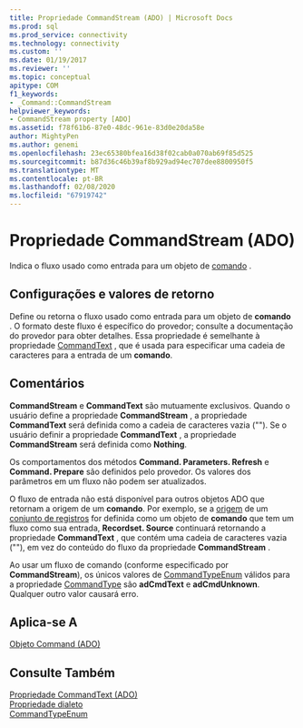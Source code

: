 ```yaml
---
title: Propriedade CommandStream (ADO) | Microsoft Docs
ms.prod: sql
ms.prod_service: connectivity
ms.technology: connectivity
ms.custom: ''
ms.date: 01/19/2017
ms.reviewer: ''
ms.topic: conceptual
apitype: COM
f1_keywords:
- _Command::CommandStream
helpviewer_keywords:
- CommandStream property [ADO]
ms.assetid: f78f61b6-87e0-48dc-961e-83d0e20da58e
author: MightyPen
ms.author: genemi
ms.openlocfilehash: 23ec65380bfea16d38f02cab0a070ab69f85d525
ms.sourcegitcommit: b87d36c46b39af8b929ad94ec707dee8800950f5
ms.translationtype: MT
ms.contentlocale: pt-BR
ms.lasthandoff: 02/08/2020
ms.locfileid: "67919742"
---
```

# <a name="commandstream-property-ado"></a>Propriedade CommandStream (ADO)
Indica o fluxo usado como entrada para um objeto de [comando](../../../ado/reference/ado-api/command-object-ado.md) .  
  
## <a name="settings-and-return-values"></a>Configurações e valores de retorno  
 Define ou retorna o fluxo usado como entrada para um objeto de **comando** . O formato deste fluxo é específico do provedor; consulte a documentação do provedor para obter detalhes. Essa propriedade é semelhante à propriedade [CommandText](../../../ado/reference/ado-api/commandtext-property-ado.md) , que é usada para especificar uma cadeia de caracteres para a entrada de um **comando**.  
  
## <a name="remarks"></a>Comentários  
 **CommandStream** e **CommandText** são mutuamente exclusivos. Quando o usuário define a propriedade **CommandStream** , a propriedade **CommandText** será definida como a cadeia de caracteres vazia (""). Se o usuário definir a propriedade **CommandText** , a propriedade **CommandStream** será definida como **Nothing**.  
  
 Os comportamentos dos métodos **Command. Parameters. Refresh** e **Command. Prepare** são definidos pelo provedor. Os valores dos parâmetros em um fluxo não podem ser atualizados.  
  
 O fluxo de entrada não está disponível para outros objetos ADO que retornam a origem de um **comando**. Por exemplo, se a [origem](../../../ado/reference/ado-api/source-property-ado-recordset.md) de um [conjunto de registros](../../../ado/reference/ado-api/recordset-object-ado.md) for definida como um objeto de **comando** que tem um fluxo como sua entrada, **Recordset. Source** continuará retornando a propriedade **CommandText** , que contém uma cadeia de caracteres vazia (""), em vez do conteúdo do fluxo da propriedade **CommandStream** .  
  
 Ao usar um fluxo de comando (conforme especificado por **CommandStream**), os únicos valores de [CommandTypeEnum](../../../ado/reference/ado-api/commandtypeenum.md) válidos para a propriedade [CommandType](../../../ado/reference/ado-api/commandtype-property-ado.md) são **adCmdText** e **adCmdUnknown**. Qualquer outro valor causará erro.  
  
## <a name="applies-to"></a>Aplica-se A  
 [Objeto Command (ADO)](../../../ado/reference/ado-api/command-object-ado.md)  
  
## <a name="see-also"></a>Consulte Também  
 [Propriedade CommandText (ADO)](../../../ado/reference/ado-api/commandtext-property-ado.md)   
 [Propriedade dialeto](../../../ado/reference/ado-api/dialect-property.md)   
 [CommandTypeEnum](../../../ado/reference/ado-api/commandtypeenum.md)
